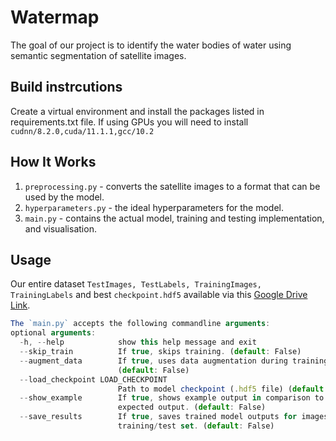 # Watermap

The goal of our project is to identify the water bodies of water using semantic segmentation of satellite images. 

## Build instrcutions

Create a virtual environment and install the packages listed in requirements.txt file. If using GPUs you will need to install `cudnn/8.2.0,cuda/11.1.1,gcc/10.2`


## How It Works

1. `preprocessing.py` - converts the satellite images to a format that can be used by the model.
2. `hyperparameters.py` - the ideal hyperparameters for the model.
3. `main.py` - contains the actual model, training and testing implementation, and visualisation.

## Usage
Our entire dataset `TestImages, TestLabels, TrainingImages, TrainingLabels` and best `checkpoint.hdf5` available via this [Google Drive Link](https://drive.google.com/drive/folders/1yHc78Q7Y65jW_IRwhNYgOzK8M9Ub143X?usp=sharing).


```js
The `main.py` accepts the following commandline arguments:
optional arguments:
  -h, --help            show this help message and exit
  --skip_train          If true, skips training. (default: False)
  --augment_data        If true, uses data augmentation during training.
                        (default: False)
  --load_checkpoint LOAD_CHECKPOINT
                        Path to model checkpoint (.hdf5 file) (default: None)
  --show_example        If true, shows example output in comparison to
                        expected output. (default: False)
  --save_results        If true, saves trained model outputs for images in
                        training/test set. (default: False)

```




